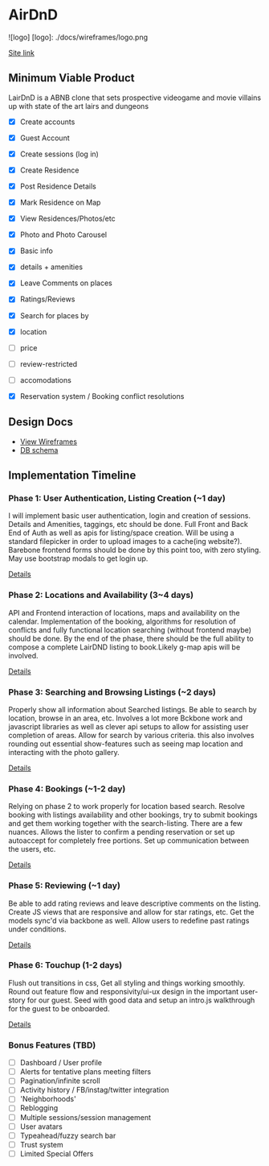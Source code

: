 # AirDnD

![logo]
[logo]: ./docs/wireframes/logo.png

[Site link][heroku]

[heroku]:http://lairdnd.com

## Minimum Viable Product
LairDnD is a ABNB clone that sets prospective videogame and movie villains up with
state of the art lairs and dungeons

<!-- This is a Markdown checklist. Use it to keep track of your progress! -->

- [x] Create accounts
- [x] Guest Account
- [x] Create sessions (log in)
- [x] Create Residence
- [x] Post Residence Details
- [x] Mark Residence on Map
- [x] View Residences/Photos/etc
 - [x] Photo and Photo Carousel
 - [x] Basic info
 - [x] details + amenities
- [x] Leave Comments on places
- [x] Ratings/Reviews
- [x] Search for places by
 - [x] location
 - [ ] price
 - [ ] review-restricted
 - [ ] accomodations
- [x] Reservation system / Booking conflict resolutions


## Design Docs
* [View Wireframes][views]
* [DB schema][schema]

[views]: ./docs/views.md
[schema]: ./docs/schema.md

## Implementation Timeline

### Phase 1: User Authentication, Listing Creation (~1 day)
I will implement basic user authentication, login and creation of
sessions. Details and Amenities, taggings, etc should be done. Full Front and Back End of Auth as well as apis for listing/space creation.
Will be using a standard filepicker in order to upload images to a cache(ing website?). Barebone frontend forms should be done by this point too, with zero styling. May use bootstrap modals to get login up.

[Details][phase-one]

### Phase 2: Locations and Availability (3~4 days)
API and Frontend interaction of locations, maps and availability on the calendar. Implementation of the booking, algorithms for resolution of conflicts and fully functional location searching (without frontend maybe) should be done. By the end of the phase, there should be the full ability to compose a complete LairDND listing to book.Likely g-map apis will be involved.

[Details][phase-two]

### Phase 3: Searching and Browsing Listings (~2 days)
Properly show all information about Searched listings. Be able to search by location, browse in an area, etc. Involves a lot more Bckbone work and javascript libraries as well as clever api setups to allow for assisting user completion of areas. Allow for search by various criteria. this also involves rounding out essential show-features such as seeing map location and interacting with the photo gallery.

[Details][phase-three]

### Phase 4: Bookings (~1-2 day)
Relying on phase 2 to work properly for location based search. Resolve booking with listings availability and other bookings, try to submit bookings and get them working together with the search-listing. There are a few nuances. Allows the lister to confirm a pending reservation or set up autoaccept for completely free portions. Set up communication between the users, etc.

[Details][phase-four]

### Phase 5: Reviewing (~1 day)
Be able to add rating reviews and leave descriptive comments on the listing. Create JS views that are responsive and allow for star ratings, etc. Get the models sync'd via backbone as well. Allow users to redefine past ratings under conditions.

[Details][phase-five]

### Phase 6: Touchup (1-2 days)
Flush out transitions in css, Get all styling and things working smoothly. Round out feature flow and responsivity/ui-ux design in the important user-story for our guest. Seed with good data and setup an intro.js walkthrough for the guest to be onboarded.

[Details][phase-six]

### Bonus Features (TBD)
- [ ] Dashboard / User profile
- [ ] Alerts for tentative plans meeting filters
- [ ] Pagination/infinite scroll
- [ ] Activity history / FB/instag/twitter integration
- [ ] 'Neighborhoods'
- [ ] Reblogging
- [ ] Multiple sessions/session management
- [ ] User avatars
- [ ] Typeahead/fuzzy search bar
- [ ] Trust system
- [ ] Limited Special Offers

[phase-one]: ./docs/phases/phase1.md
[phase-two]: ./docs/phases/phase2.md
[phase-three]: ./docs/phases/phase3.md
[phase-four]: ./docs/phases/phase4.md
[phase-five]: ./docs/phases/phase5.md
[phase-six]: ./docs/phases/phase6.md
